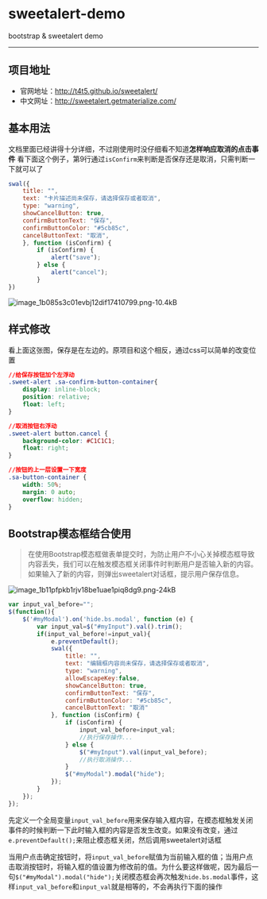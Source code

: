 # sweetalert-demo
bootstrap &amp; sweetalert demo

---

## 项目地址

 - 官网地址：http://t4t5.github.io/sweetalert/
 - 中文网址：http://sweetalert.getmaterialize.com/
 
## 基本用法
文档里面已经讲得十分详细，不过刚使用时没仔细看不知道**怎样响应取消的点击事件**
看下面这个例子，第9行通过```isConfirm```来判断是否保存还是取消，只需判断一下就可以了
```js
swal({
    title: "",
    text: "卡片描述尚未保存，请选择保存或者取消",
    type: "warning",
    showCancelButton: true,
    confirmButtonText: "保存",
    confirmButtonColor: "#5cb85c",
    cancelButtonText: "取消",
    }, function (isConfirm) {
        if (isConfirm) {
            alert("save");
        } else {
            alert("cancel");
        }
})      
```
![image_1b085s3c01evbj12dif17410799.png-10.4kB](http://static.zybuluo.com/Jerry-MEI/onbgbr0at68mz2zu417cpdms/image_1b085s3c01evbj12dif17410799.png)

## 样式修改
看上面这张图，保存是在左边的。原项目和这个相反，通过css可以简单的改变位置
```css
//给保存按钮加个左浮动
.sweet-alert .sa-confirm-button-container{
    display: inline-block;
    position: relative;
    float: left;
}

//取消按钮右浮动
.sweet-alert button.cancel {
    background-color: #C1C1C1;
    float: right;
}

//按钮的上一层设置一下宽度
.sa-button-container {
    width: 50%;
    margin: 0 auto;
    overflow: hidden;
}
```

## Bootstrap模态框结合使用
>在使用Bootstrap模态框做表单提交时，为防止用户不小心关掉模态框导致内容丢失，我们可以在触发模态框关闭事件时判断用户是否输入新的内容。如果输入了新的内容，则弹出sweetalert对话框，提示用户保存信息。

![image_1b11pfpkb1rjv18be1uae1piq8dg9.png-24kB](http://static.zybuluo.com/Jerry-MEI/uvrr0nqfdu0fx4invp75d8av/image_1b11pfpkb1rjv18be1uae1piq8dg9.png)

```js
var input_val_before="";
$(function(){
    $('#myModal').on('hide.bs.modal', function (e) {
        var input_val=$("#myInput").val().trim();  
        if(input_val_before!=input_val){
            e.preventDefault();
            swal({
                title: "",
                text: "编辑框内容尚未保存，请选择保存或者取消",
                type: "warning",
                allowEscapeKey:false,
                showCancelButton: true,
                confirmButtonText: "保存",
                confirmButtonColor: "#5cb85c",
                cancelButtonText: "取消"
            }, function (isConfirm) {
                if (isConfirm) {
                    input_val_before=input_val;
                    //执行保存操作...
                } else {
                    $("#myInput").val(input_val_before);
                    //执行取消操作...
                }
                $("#myModal").modal("hide");
            });
        }
    });
});
```

先定义一个全局变量`input_val_before`用来保存输入框内容，在模态框触发关闭事件的时候判断一下此时输入框的内容是否发生改变。如果没有改变，通过`e.preventDefault();`来阻止模态框关闭，然后调用sweetalert对话框

当用户点击确定按钮时，将`input_val_before`赋值为当前输入框的值；当用户点击取消按钮时，将输入框的值设置为修改前的值。为什么要这样做呢，因为最后一句`$("#myModal").modal("hide");`关闭模态框会再次触发`hide.bs.modal`事件，这样`input_val_before`和`input_val`就是相等的，不会再执行下面的操作
